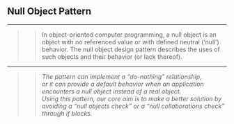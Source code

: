 
## Null Object Pattern

---
>> In object-oriented computer programming, a null object is an object with
no referenced value or with defined neutral (‘null’) behavior. The null object
design pattern describes the uses of such objects and their behavior (or lack
thereof).

---
>>  *The pattern can implement a “do-nothing” relationship,<br/>
    or it can provide a default behavior when an application encounters a null object instead of a real object.<br/>
    Using this pattern, our core aim is to make a better solution by avoiding a “null objects check” or a
    “null collaborations check” through if blocks.*
 